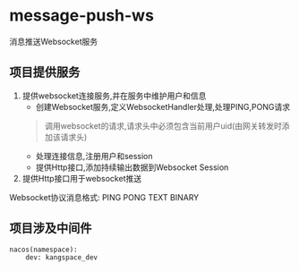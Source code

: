 # message-push-ws

消息推送Websocket服务

## 项目提供服务

1. 提供websocket连接服务,并在服务中维护用户和信息
    - 创建Websocket服务,定义WebsocketHandler处理,处理PING,PONG请求
   > 调用websocket的请求,请求头中必须包含当前用户uid(由网关转发时添加该请求头)
    - 处理连接信息,注册用户和session
    - 提供Http接口,添加持续输出数据到Websocket Session
2. 提供Http接口用于websocket推送

Websocket协议消息格式:
PING PONG TEXT BINARY

## 项目涉及中间件

    nacos(namespace):
        dev: kangspace_dev